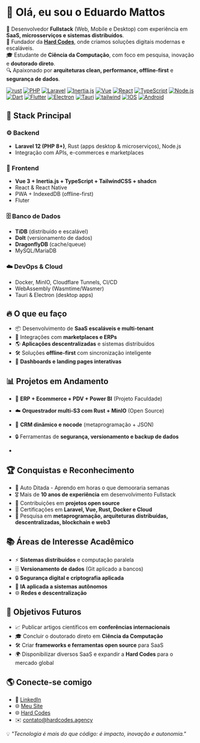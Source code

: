 # 👋 Olá, eu sou o Eduardo Mattos  
🚀 Desenvolvedor **Fullstack** (Web, Mobile e Desktop) com experiência em **SaaS, microsserviços e sistemas distribuídos**.  
🏢 Fundador da **[Hard Codes](https://hardcodes.agency/)**, onde criamos soluções digitais modernas e escaláveis.  
🎓 Estudante de **Ciência da Computação**, com foco em pesquisa, inovação e **doutorado direto**.  
🔍 Apaixonado por **arquiteturas clean, performance, offline-first** e **segurança de dados**.  

[![rust](https://img.shields.io/badge/-Rust-333333?style=flat&logo=rust)]() [![PHP](https://img.shields.io/badge/-PHP-333333?style=flat&logo=php)]() [![Laravel](https://img.shields.io/badge/-Laravel-333333?style=flat&logo=laravel)]() [![Inertia.js](https://img.shields.io/badge/-Inertia.js-333333?style=flat&logo=inertia)]() [![Vue](https://img.shields.io/badge/-Vue-333333?style=flat&logo=vuedotjs)]() [![React](https://img.shields.io/badge/-React-333333?style=flat&logo=react)]() [![TypeScript](https://img.shields.io/badge/-TypeScript-333333?style=flat&logo=typescript)]() [![Node.js](https://img.shields.io/badge/-Node-333333?style=flat&logo=nodedotjs)]() [![Dart](https://img.shields.io/badge/-Dart-333333?style=flat&logo=dart)]() [![Flutter](https://img.shields.io/badge/-Flutter-333333?style=flat&logo=flutter)]() [![Electron](https://img.shields.io/badge/-Electron-333333?style=flat&logo=electron)]() [![Tauri](https://img.shields.io/badge/-Tauri-333333?style=flat&logo=tauri)]() [![tailwind](https://img.shields.io/badge/-tailwind-333333?style=flat&logo=tailwindcss)]() [![IOS](https://img.shields.io/badge/-IOS-333333?style=flat&logo=ios)]() [![Android](https://img.shields.io/badge/-android-333333?style=flat&logo=android)]()

## 🚀 Stack Principal  

### ⚙️ Backend  
- **Laravel 12 (PHP 8+)**, Rust (apps desktop & microserviços), Node.js  
- Integração com APIs, e-commerces e marketplaces  

### 🎨 Frontend  
- **Vue 3 + Inertia.js + TypeScript + TailwindCSS + shadcn**  
- React & React Native
- PWA + IndexedDB (offline-first)
- Fluter

### 🗄️ Banco de Dados  
- **TiDB** (distribuído e escalável)  
- **Dolt** (versionamento de dados)  
- **DragonflyDB** (cache/queue)  
- MySQL/MariaDB  

### ☁️ DevOps & Cloud  
- Docker, MinIO, Cloudflare Tunnels, CI/CD  
- WebAssembly (Wasmtime/Wasmer)  
- Tauri & Electron (desktop apps)  

## 🔥 O que eu faço  
- 📦 Desenvolvimento de **SaaS escaláveis e multi-tenant**  
- 🛒 Integrações com **marketplaces e ERPs**  
- 🌎 **Aplicações descentralizadas** e sistemas distribuídos  
- 🛠️ Soluções **offline-first** com sincronização inteligente  
- 🎨 **Dashboards e landing pages interativas**  


## 📊 Projetos em Andamento  
- 🛒 **ERP + Ecommerce + PDV + Power BI** (Projeto Faculdade)  
- ☁️ **Orquestrador multi-S3 com Rust + MinIO** (Open Source)  
- 🧩 **CRM dinâmico e nocode** (metaprogramação + JSON)  
- 🔒 Ferramentas de **segurança, versionamento e backup de dados**

- 
## 🏆 Conquistas e Reconhecimento
- 💪 Auto Ditada - Aprendo em horas o que demooraria semanas
- 🎖️ Mais de **10 anos de experiência** em desenvolvimento Fullstack  
- 🌟 Contribuições em **projetos open source**  
- 📜 Certificações em **Laravel, Vue, Rust, Docker e Cloud**  
- 🔬 Pesquisa em **metaprogramação, arquiteturas distribuídas, descentralizadas, blockchain e  web3**  

## 📚 Áreas de Interesse Acadêmico  
- ⚡ **Sistemas distribuídos** e computação paralela  
- 🗄️ **Versionamento de dados** (Git aplicado a bancos)  
- 🔒 **Segurança digital e criptografia aplicada**  
- 🤖 **IA aplicada a sistemas autônomos**  
- 🌐 **Redes e descentralização**  

## 🌱 Objetivos Futuros  
- 📈 Publicar artigos científicos em **conferências internacionais**  
- 🎓 Concluir o doutorado direto em **Ciência da Computação**  
- 🛠️ Criar **frameworks e ferramentas open source** para SaaS  
- 🌍 Disponibilizar diversos SaaS e expandir a **Hard Codes** para o mercado global


## 🌎 Conecte-se comigo  
- 🔗 [LinkedIn](https://www.linkedin.com/in/eduardo-mattos-full-stack/)  
- 🌐 [Meu Site](https://eduardomattos.dev/)  
- 🌐 [Hard Codes](https://hardcodes.agency/)  
- ✉️ contato@hardcodes.agency  


💡 *"Tecnologia é mais do que código: é impacto, inovação e autonomia."*  
